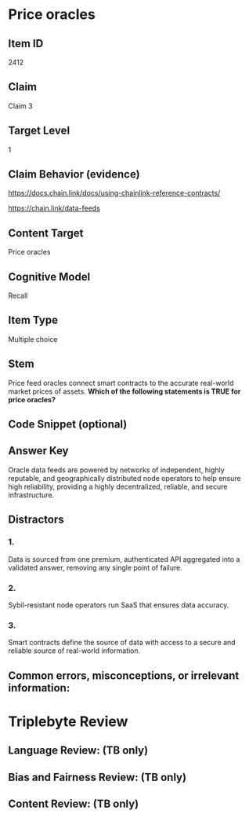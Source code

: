 # Price oracles

## Item ID
2412

## Claim
Claim 3

## Target Level
1

## Claim Behavior (evidence)
https://docs.chain.link/docs/using-chainlink-reference-contracts/

https://chain.link/data-feeds

## Content Target
Price oracles

## Cognitive Model
Recall

## Item Type
Multiple choice

## Stem
Price feed oracles connect smart contracts to the accurate real-world market prices of assets. **Which of the following statements is TRUE for price oracles?**

## Code Snippet (optional)

## Answer Key
Oracle data feeds are powered by networks of independent, highly reputable, and geographically distributed node operators to help ensure high reliability, providing a highly decentralized, reliable, and secure infrastructure.

## Distractors
### 1.
Data is sourced from one premium, authenticated API aggregated into a validated answer, removing any single point of failure.

### 2.
Sybil-resistant node operators run SaaS that ensures data accuracy.

### 3.
Smart contracts define the source of data with access to a secure and reliable source of real-world information.

## Common errors, misconceptions, or irrelevant information:

# Triplebyte Review

## Language Review: (TB only)

## Bias and Fairness Review: (TB only)

## Content Review: (TB only)
